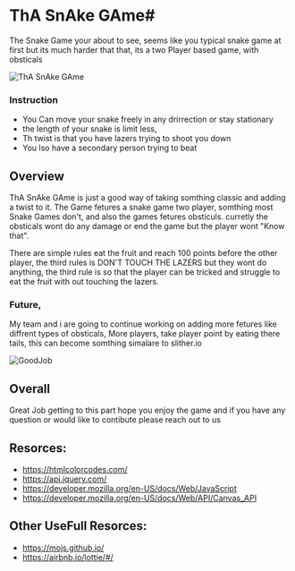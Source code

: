 # ThA SnAke GAme#

The Snake Game your about to see, seems like you typical snake game at first but its much harder that that, its a two Player based game, with obsticals

![ThA SnAke GAme](https://images-na.ssl-images-amazon.com/images/I/518xyJeQD6L.jpg)

### Instruction

* You Can move your snake freely in any drirrection or stay stationary
* the length of your snake is limit less,
* Th twist is that you have lazers trying to shoot you down
* You lso have a secondary person trying to beat

## Overview

ThA SnAke GAme is just a good way of taking somthing classic and adding a twist to it.
The Game fetures a snake game two player, somthing most Snake Games don't, and also the games fetures obsticuls.
curretly the obsticals wont do any damage or end the game but the player wont "Know that".

There are simple rules eat the fruit and reach 100 points before the other player, the third rules is DON'T TOUCH THE LAZERS but they wont do anything, the third rule is so that the player can be tricked and struggle to eat the fruit with out touching the lazers.

### Future,
My team and i are going to continue working on adding more fetures like
diffrent types of obsticals, More players, take player point by eating there tails,
this can become somthing simalare to slither.io

![GoodJob](https://meme-generator.com/wp-content/uploads/mememe/2020/02/mememe_2f0ddf027b146e857a1be9758c806aa7-1.jpg)


## Overall
Great Job getting to this part hope you enjoy the game and if you have any question or would like to contibute please reach out to us

## Resorces:
- https://htmlcolorcodes.com/
- https://api.jquery.com/
- https://developer.mozilla.org/en-US/docs/Web/JavaScript
- https://developer.mozilla.org/en-US/docs/Web/API/Canvas_API

## Other UseFull Resorces:
- https://mojs.github.io/
- https://airbnb.io/lottie/#/





